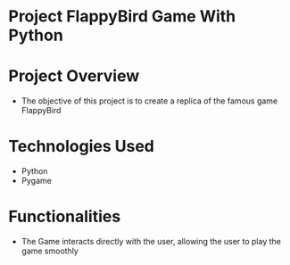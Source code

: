 # Project FlappyBird Game With Python

# Project Overview
- The objective of this project is to create a replica of the famous game FlappyBird

# Technologies Used
- Python
- Pygame

# Functionalities
- The Game interacts directly with the user, allowing the user to play the game smoothly
